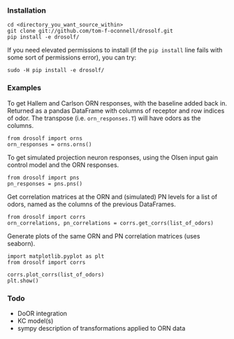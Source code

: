 
### Installation

```
cd <directory_you_want_source_within>
git clone git://github.com/tom-f-oconnell/drosolf.git
pip install -e drosolf/
```

If you need elevated permissions to install (if the `pip install` line fails with 
some sort of permissions error), you can try:

```
sudo -H pip install -e drosolf/
```

### Examples

To get Hallem and Carlson ORN responses, with the baseline added back in.
Returned as a pandas DataFrame with columns of receptor and row indices of odor.
The transpose (i.e. `orn_responses.T`) will have odors as the columns.

```
from drosolf import orns
orn_responses = orns.orns()
```

To get simulated projection neuron responses, using the Olsen input gain 
control model and the ORN responses.

```
from drosolf import pns
pn_responses = pns.pns()
```

Get correlation matrices at the ORN and (simulated) PN levels for a list of odors, named as
the columns of the previous DataFrames.

```
from drosolf import corrs
orn_correlations, pn_correlations = corrs.get_corrs(list_of_odors)
```

Generate plots of the same ORN and PN correlation matrices (uses seaborn).

```
import matplotlib.pyplot as plt
from drosolf import corrs

corrs.plot_corrs(list_of_odors)
plt.show()
```


### Todo

- DoOR integration
- KC model(s)
- sympy description of transformations applied to ORN data
